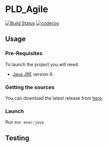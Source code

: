 # PLD_Agile

[![Build Status](https://travis-ci.org/SacreeBandeDePote/PLD_Agile.svg?branch=BranchSaveTest)](https://travis-ci.org/SacreeBandeDePote/PLD_Agile)
[![codecov](https://codecov.io/gh/SacreeBandeDePote/PLD_Agile/branch/master/graph/badge.svg)](https://codecov.io/gh/SacreeBandeDePote/PLD_Agile)

## Usage

### Pre-Requisites

To launch the project you will need:
- [Java JRE](http://www.oracle.com/technetwork/java/javase/downloads/jre9-downloads-3848532.html) version 9.


### Getting the sources

You can download the latest release from [here](https://github.com/lhexanome/Optimod-release).

### Launch

Run `mvn exec:java`

## Testing

